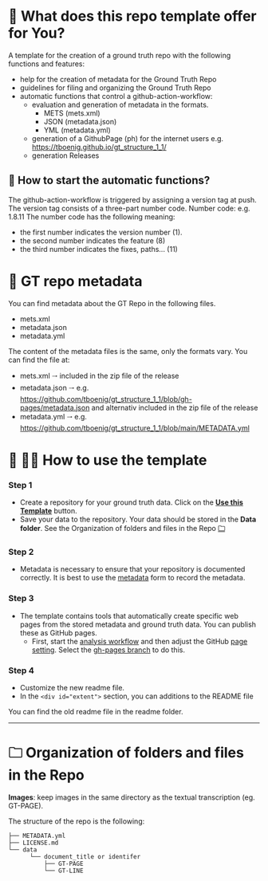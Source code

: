 # 🔑 What does this repo template offer for You?

A template for the creation of a ground truth repo with the following functions and features: 
   - help for the creation of metadata for the Ground Truth Repo
   - guidelines for filing and organizing the Ground Truth Repo
   - automatic functions that control a github-action-workflow:
      - evaluation and generation of metadata in the formats.
         - METS (mets.xml)
         - JSON (metadata.json)
         - YML (metadata.yml)
      - generation of a GithubPage (ph) for the internet users e.g. https://tboenig.github.io/gt_structure_1_1/
      - generation Releases


## 🤖 How to start the automatic functions?

The github-action-workflow is triggered by assigning a version tag at push.
The version tag consists of a three-part number code.
Number code: e.g. 1.8.11
The number code has the following meaning:
- the first number indicates the version number (1).
- the second number indicates the feature (8)
- the third number indicates the fixes, paths... (11)


# 📓 GT repo metadata
You can find metadata about the GT Repo in the following files.
   - mets.xml
   - metadata.json
   - metadata.yml

The content of the metadata files is the same, only the formats vary.
You can find the file at:

   - mets.xml 🠂 included in the zip file of the release
   - metadata.json 🠂 e.g.  https://github.com/tboenig/gt_structure_1_1/blob/gh-pages/metadata.json and alternativ included in the zip file of the release
   - metadata.yml 🠂 e.g.  https://github.com/tboenig/gt_structure_1_1/blob/main/METADATA.yml


# 👷 👷‍♀️ How to use the template

### Step 1


* Create a repository for your ground truth data. Click on the [**Use this Template**](/../../generate) button.
* Save your data to the repository. Your data should be stored in the **Data folder**. See the Organization of folders and files in the Repo <b>[🗀](#myfootnote1)</b> 

### Step 2

* Metadata is necessary to ensure that your repository is documented correctly. It is best to use the <a href="https://tboenig.github.io/gt-metadata/document-your-gt.html" target="_blank" rel="noopener noreferrer">metadata</a> form to record the metadata.


### Step 3

* The template contains tools that automatically create specific web pages from the stored metadata and ground truth data. You can publish these as GitHub pages. 
   -  First, start the [analysis workflow](/../../actions/workflows/gtrepo.yml) and then adjust the GitHub [page setting](/../../settings/pages). Select the [gh-pages branch](https://docs.github.com/en/pages/getting-started-with-github-pages/configuring-a-publishing-source-for-your-github-pages-site) to do this. 


### Step 4


* Customize the new readme file. 
* In the `<div id="extent">` section, you can additions to the README file

You can find the old readme file in the readme folder.

<hr/>

# <a name="myfootnote1">🗀</a>  Organization of folders and files in the Repo


**Images**: keep images in the same directory as the textual transcription (eg. GT-PAGE).

 The structure of the repo is the following:

```
├── METADATA.yml
├── LICENSE.md
└── data
      └── document_title or identifer
          ├── GT-PAGE
          └── GT-LINE
            
           

```




  
